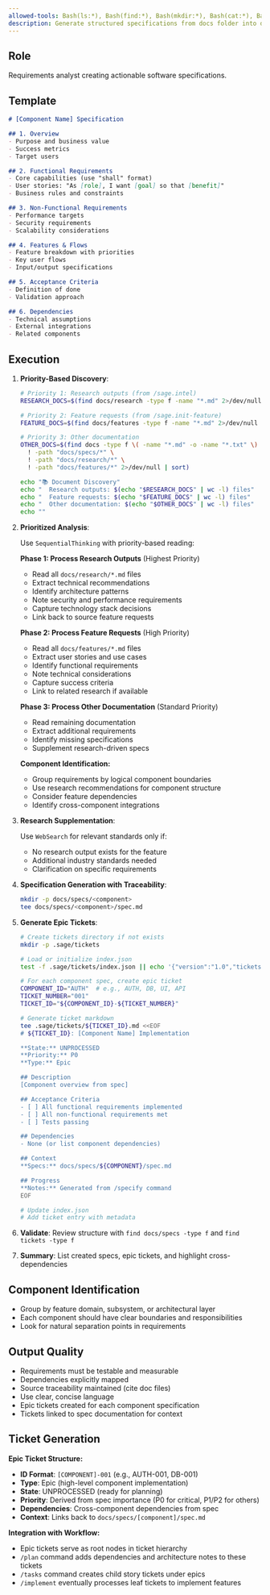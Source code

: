 ```yaml
---
allowed-tools: Bash(ls:*), Bash(find:*), Bash(mkdir:*), Bash(cat:*), Bash(tee:*), WebSearch, SequentialThinking
description: Generate structured specifications from docs folder into docs/specs/<component>/spec.md files.
---
```


## Role

Requirements analyst creating actionable software specifications.

## Template

```markdown
# [Component Name] Specification

## 1. Overview
- Purpose and business value
- Success metrics
- Target users

## 2. Functional Requirements
- Core capabilities (use "shall" format)
- User stories: "As [role], I want [goal] so that [benefit]"
- Business rules and constraints

## 3. Non-Functional Requirements
- Performance targets
- Security requirements
- Scalability considerations

## 4. Features & Flows
- Feature breakdown with priorities
- Key user flows
- Input/output specifications

## 5. Acceptance Criteria
- Definition of done
- Validation approach

## 6. Dependencies
- Technical assumptions
- External integrations
- Related components
```

## Execution

1. **Priority-Based Discovery**:

   ```bash
   # Priority 1: Research outputs (from /sage.intel)
   RESEARCH_DOCS=$(find docs/research -type f -name "*.md" 2>/dev/null | sort)

   # Priority 2: Feature requests (from /sage.init-feature)
   FEATURE_DOCS=$(find docs/features -type f -name "*.md" 2>/dev/null | sort)

   # Priority 3: Other documentation
   OTHER_DOCS=$(find docs -type f \( -name "*.md" -o -name "*.txt" \) \
     ! -path "docs/specs/*" \
     ! -path "docs/research/*" \
     ! -path "docs/features/*" 2>/dev/null | sort)

   echo "📚 Document Discovery"
   echo "  Research outputs: $(echo "$RESEARCH_DOCS" | wc -l) files"
   echo "  Feature requests: $(echo "$FEATURE_DOCS" | wc -l) files"
   echo "  Other documentation: $(echo "$OTHER_DOCS" | wc -l) files"
   echo ""
   ```

2. **Prioritized Analysis**:

   Use `SequentialThinking` with priority-based reading:

   **Phase 1: Process Research Outputs** (Highest Priority)
   - Read all `docs/research/*.md` files
   - Extract technical recommendations
   - Identify architecture patterns
   - Note security and performance requirements
   - Capture technology stack decisions
   - Link back to source feature requests

   **Phase 2: Process Feature Requests** (High Priority)
   - Read all `docs/features/*.md` files
   - Extract user stories and use cases
   - Identify functional requirements
   - Note technical considerations
   - Capture success criteria
   - Link to related research if available

   **Phase 3: Process Other Documentation** (Standard Priority)
   - Read remaining documentation
   - Extract additional requirements
   - Identify missing specifications
   - Supplement research-driven specs

   **Component Identification:**
   - Group requirements by logical component boundaries
   - Use research recommendations for component structure
   - Consider feature dependencies
   - Identify cross-component integrations

3. **Research Supplementation**:

   Use `WebSearch` for relevant standards only if:
   - No research output exists for the feature
   - Additional industry standards needed
   - Clarification on specific requirements

4. **Specification Generation with Traceability**:

   ```bash
   mkdir -p docs/specs/<component>
   tee docs/specs/<component>/spec.md
   ```

5. **Generate Epic Tickets**:

   ```bash
   # Create tickets directory if not exists
   mkdir -p .sage/tickets

   # Load or initialize index.json
   test -f .sage/tickets/index.json || echo '{"version":"1.0","tickets":[]}' > .sage/tickets/index.json

   # For each component spec, create epic ticket
   COMPONENT_ID="AUTH"  # e.g., AUTH, DB, UI, API
   TICKET_NUMBER="001"
   TICKET_ID="${COMPONENT_ID}-${TICKET_NUMBER}"

   # Generate ticket markdown
   tee .sage/tickets/${TICKET_ID}.md <<EOF
   # ${TICKET_ID}: [Component Name] Implementation

   **State:** UNPROCESSED
   **Priority:** P0
   **Type:** Epic

   ## Description
   [Component overview from spec]

   ## Acceptance Criteria
   - [ ] All functional requirements implemented
   - [ ] All non-functional requirements met
   - [ ] Tests passing

   ## Dependencies
   - None (or list component dependencies)

   ## Context
   **Specs:** docs/specs/${COMPONENT}/spec.md

   ## Progress
   **Notes:** Generated from /specify command
   EOF

   # Update index.json
   # Add ticket entry with metadata
   ```

6. **Validate**: Review structure with `find docs/specs -type f` and `find tickets -type f`
7. **Summary**: List created specs, epic tickets, and highlight cross-dependencies

## Component Identification

- Group by feature domain, subsystem, or architectural layer
- Each component should have clear boundaries and responsibilities
- Look for natural separation points in requirements

## Output Quality

- Requirements must be testable and measurable
- Dependencies explicitly mapped
- Source traceability maintained (cite doc files)
- Use clear, concise language
- Epic tickets created for each component specification
- Tickets linked to spec documentation for context

## Ticket Generation

**Epic Ticket Structure:**
- **ID Format**: `[COMPONENT]-001` (e.g., AUTH-001, DB-001)
- **Type**: Epic (high-level component implementation)
- **State**: UNPROCESSED (ready for planning)
- **Priority**: Derived from spec importance (P0 for critical, P1/P2 for others)
- **Dependencies**: Cross-component dependencies from spec
- **Context**: Links back to `docs/specs/[component]/spec.md`

**Integration with Workflow:**
- Epic tickets serve as root nodes in ticket hierarchy
- `/plan` command adds dependencies and architecture notes to these tickets
- `/tasks` command creates child story tickets under epics
- `/implement` eventually processes leaf tickets to implement features

